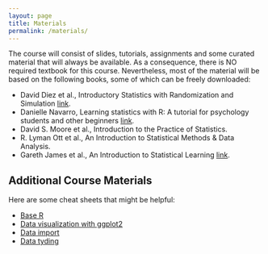 ```yaml
---
layout: page
title: Materials
permalink: /materials/
---
```


<!--- 
{% include image.html url="/_images/cover2.jpg" width=175 align="right" %}
-->

The course will consist of slides, tutorials, assignments and some curated material that will always be available. As a consequence, there is NO required textbook for this course. Nevertheless, most of the material will be based on the following books, some of which can be freely downloaded:

* David Diez et al., Introductory Statistics with Randomization and Simulation [link](https://open.umn.edu/opentextbooks/textbooks/549).
* Danielle Navarro, Learning statistics with R: A tutorial for psychology students and other beginners [link](https://open.umn.edu/opentextbooks/textbooks/learning-statistics-with-r-a-tutorial-for-psychology-students-and-other-beginners).
* David S. Moore et al., Introduction to the Practice of Statistics.
* R. Lyman Ott et al., An Introduction to Statistical Methods & Data Analysis.
* Gareth James et al., An Introduction to Statistical Learning [link](https://www.statlearning.com).

## Additional Course Materials

Here are some cheat sheets that might be helpful:

* [Base R](https://iqss.github.io/dss-workshops/R/Rintro/base-r-cheat-sheet.pdf)
* [Data visualization with ggplot2](https://posit.co/wp-content/uploads/2022/10/data-visualization-1.pdf)
* [Data import](https://posit.co/wp-content/uploads/2022/10/data-import.pdf)
* [Data tyding](https://posit.co/wp-content/uploads/2022/10/tidyr.pdf)
